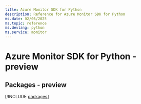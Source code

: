 ```yaml
---
title: Azure Monitor SDK for Python
description: Reference for Azure Monitor SDK for Python
ms.date: 02/05/2025
ms.topic: reference
ms.devlang: python
ms.service: monitor
---
```

# Azure Monitor SDK for Python - preview
## Packages - preview
[!INCLUDE [packages](monitor-index.md)]